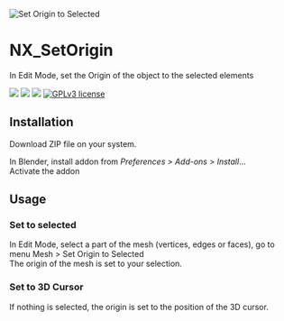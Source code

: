 ![Set Origin to Selected](https://user-images.githubusercontent.com/54265936/211190847-bd9702b2-4f67-45af-be0d-51a426e8f12d.png)


# NX_SetOrigin
In Edit Mode, set the Origin of the object to the selected elements

<img src="https://img.shields.io/badge/Blender-2.8.0-green" /> <img src="https://img.shields.io/badge/Python-3.10-blue" /> <img src="https://img.shields.io/badge/Addon-1.0.0.Stable-orange" /> 
[![GPLv3 license](https://img.shields.io/badge/License-GPLv3-blue.svg)](http://perso.crans.org/besson/LICENSE.html)

## Installation
Download ZIP file on your system.

In Blender, install addon from _Preferences > Add-ons > Install_...  
Activate the addon

## Usage

### Set to selected
In Edit Mode, select a part of the mesh (vertices, edges or faces), go to menu Mesh > Set Origin to Selected  
The origin of the mesh is set to your selection.

### Set to 3D Cursor
If nothing is selected, the origin is set to the position of the 3D cursor.
